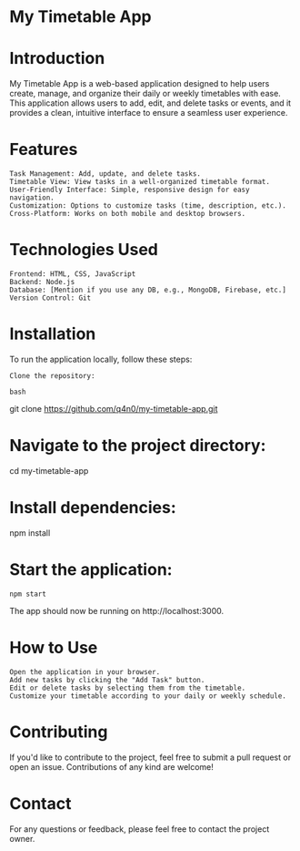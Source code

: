 # My Timetable App

# Introduction

My Timetable App is a web-based application designed to help users create, manage, and organize their daily or weekly timetables with ease. This application allows users to add, edit, and delete tasks or events, and it provides a clean, intuitive interface to ensure a seamless user experience.

# Features

    Task Management: Add, update, and delete tasks.
    Timetable View: View tasks in a well-organized timetable format.
    User-Friendly Interface: Simple, responsive design for easy navigation.
    Customization: Options to customize tasks (time, description, etc.).
    Cross-Platform: Works on both mobile and desktop browsers.

# Technologies Used

    Frontend: HTML, CSS, JavaScript
    Backend: Node.js
    Database: [Mention if you use any DB, e.g., MongoDB, Firebase, etc.]
    Version Control: Git

# Installation

To run the application locally, follow these steps:

    Clone the repository:

    bash

git clone https://github.com/q4n0/my-timetable-app.git

# Navigate to the project directory:

cd my-timetable-app

# Install dependencies:

npm install

# Start the application:

    npm start

The app should now be running on http://localhost:3000.
# How to Use

    Open the application in your browser.
    Add new tasks by clicking the "Add Task" button.
    Edit or delete tasks by selecting them from the timetable.
    Customize your timetable according to your daily or weekly schedule.

# Contributing

If you'd like to contribute to the project, feel free to submit a pull request or open an issue. Contributions of any kind are welcome!

# Contact

For any questions or feedback, please feel free to contact the project owner.
